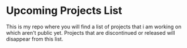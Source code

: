 # Upcoming Projects List
This is my repo where you will find a list of projects that i am working on which aren't public yet.
Projects that are discontinued or released will disappear from this list.

